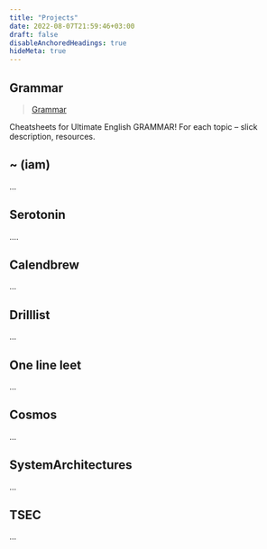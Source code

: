 ```yaml
---
title: "Projects"
date: 2022-08-07T21:59:46+03:00
draft: false
disableAnchoredHeadings: true
hideMeta: true
---
```


## Grammar

> [Grammar](/grammar/)

Cheatsheets for Ultimate English GRAMMAR! For each topic – slick description, resources.

## ~ (iam)
...

## Serotonin
....

## Calendbrew
...

## Drilllist
...

## One line leet
...

## Cosmos
...

## SystemArchitectures
...

## TSEC
...